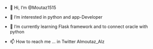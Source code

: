- 👋 Hi, I’m @Moutaz1515
- 👀 I’m interested in python and app-Developer
- 🌱 I’m currently learning Flask framework and to connect oracle with python

- 📫 How to reach me ... in Twitter Almoutaz_Alz

<!---
Moutaz1515/Moutaz1515 is a ✨ special ✨ repository because its `README.md` (this file) appears on your GitHub profile.
You can click the Preview link to take a look at your changes.
--->
